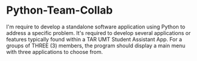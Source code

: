 # Python-Team-Collab
I'm require to develop a standalone software application using Python to address a specific problem. It's required to develop several applications or features typically  found within a TAR UMT Student Assistant App. For a groups of THREE (3)  members, the program should display a main menu with three applications  to choose from.
